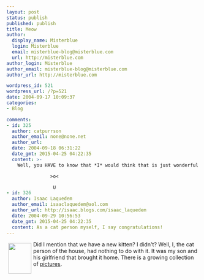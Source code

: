 ```yaml
---
layout: post
status: publish
published: publish
title: Meow
author:
  display_name: Misterblue
  login: Misterblue
  email: misterblue-blog@misterblue.com
  url: http://misterblue.com
author_login: Misterblue
author_email: misterblue-blog@misterblue.com
author_url: http://misterblue.com

wordpress_id: 521
wordpress_url: /?p=521
date: 2004-09-17 10:09:37
categories:
- Blog

comments:
- id: 325
  author: catpurrson
  author_email: none@none.net
  author_url: 
  date: 2004-09-18 06:31:22
  date_gmt: 2015-04-25 04:22:35
  content: >-
    Well, you HAVE to know that *I* would think that is just wonderful!  New Kitty!  ^-^

                >o<

                 U
- id: 326
  author: Isaac Laquedem
  author_email: isaaclaquedem@aol.com
  author_url: http://isaac.blogs.com/isaac_laquedem
  date: 2004-09-29 10:56:53
  date_gmt: 2015-04-25 04:22:35
  content: As a cat person myself, I say congratulations!
---
```

<a href="http://pics.misterblue.com/onepic/20040906-Kitten/w480/h640/IMG_5309.jpg"
      target="onepic">
    <img src="http://pics.misterblue.com/20040906-Kitten/60/80/IMG_5309.jpg"
            style="float: left; margin: 5px" height="80" width="60" alt=""/>
</a>
<p>
Did I mention that we have a new kitten?  I didn't?  Well, I, the cat person of the house, had nothing to do with it.
It was my son and his girlfriend that brought it home.
There is a growing collection of
<a href="http://pics.misterblue.com/20040906-Kitten/">pictures</a>.
</p>
